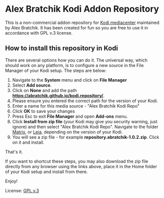 # Alex Bratchik Kodi Addon Repository 

This is a non-commercial addon repository for [Kodi mediacenter](https://kodi.tv) 
maintained by Alex Bratchik.
It has been created for fun so you are free to use it in  accordance 
with GPL v.3 license.

## How to install this repository in Kodi

There are several options how you can do it. The universal way, which 
should work on any platform, is to configure a new source in the 
File Manager of your Kodi setup. The steps are below:

1. Navigate to the **System** menu and click on **File Manager**
2. Select **Add source**. 
3. Click on **None** and add the path **https://abratchik.github.io/kodi.repository/**.
4. Please ensure you entered the correct path for the version of your Kodi.
5. Enter a name for this media source - "Alex Bratchik Kodi Repo"
6. Click **OK** to save your changes
7. Press Esc to exit **File Manager** and open **Add-ons** menu.
8. Click **Install from zip file** (your Kodi may give you security warning, just ignore)
   and then select "Alex Bratchik Kodi Repo". Navigate to the folder 
   [Matrix](https://abratchik.github.io/kodi.repository/matrix/repository.abratchik/), or 
   [Leia](https://abratchik.github.io/kodi.repository/leia/repository.abratchik/),
   depending on the version of your Kodi.
9. You will see a zip file - for example **repository.abratchik-1.0.2.zip**. Click on it
   and install.
   
That's it.

If you want to shortcut these steps, you may also download the zip file directly 
from any browser using the links above, place it in the Home folder of your
Kodi setup and install from there.

Enjoy!

<!--
Folders:
[https://abratchik.github.io/kodi.repository/leia/repository.abratchik/]
[https://abratchik.github.io/kodi.repository/matrix/repository.abratchik/]
-->

License: [GPL v.3](http://www.gnu.org/copyleft/gpl.html)